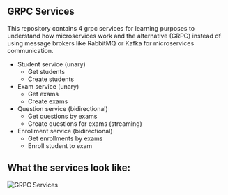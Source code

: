 ## GRPC Services
This repository contains 4 grpc services for learning purposes to understand how microservices work and the alternative (GRPC) instead of using message brokers like RabbitMQ or Kafka for microservices communication.
* Student service (unary)
  * Get students
  * Create students
* Exam service (unary)
  * Get exams
  * Create exams
* Question service (bidirectional)
  * Get questions by exams
  * Create questions for exams (streaming)
* Enrollment service (bidirectional)
  * Get enrollments by exams
  * Enroll student to exam

## What the services look like:
![GRPC Services](https://user-images.githubusercontent.com/67834146/216883949-b9f1d975-196d-48c9-af7a-e55b0621f256.png)
